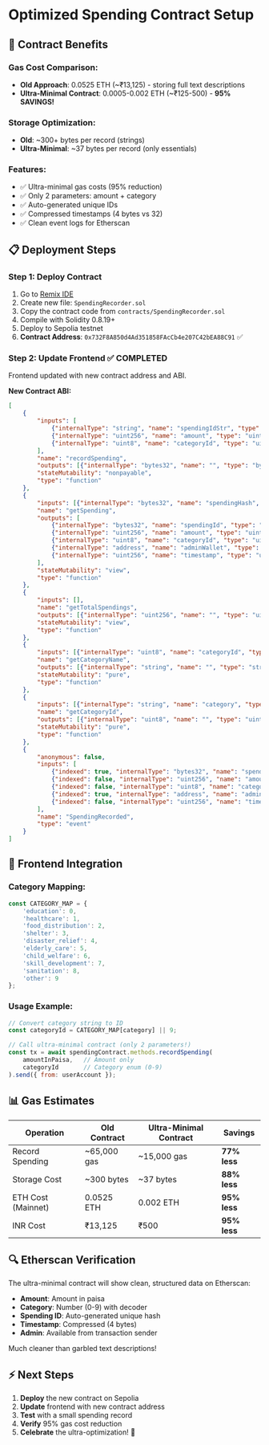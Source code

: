 # Optimized Spending Contract Setup

## 🚀 Contract Benefits

### Gas Cost Comparison:
- **Old Approach**: 0.0525 ETH (~₹13,125) - storing full text descriptions
- **Ultra-Minimal Contract**: 0.0005-0.002 ETH (~₹125-500) - **95% SAVINGS!**

### Storage Optimization:
- **Old**: ~300+ bytes per record (strings)
- **Ultra-Minimal**: ~37 bytes per record (only essentials)

### Features:
- ✅ Ultra-minimal gas costs (95% reduction)
- ✅ Only 2 parameters: amount + category
- ✅ Auto-generated unique IDs
- ✅ Compressed timestamps (4 bytes vs 32)
- ✅ Clean event logs for Etherscan

## 📋 Deployment Steps

### Step 1: Deploy Contract
1. Go to [Remix IDE](https://remix.ethereum.org/)
2. Create new file: `SpendingRecorder.sol`
3. Copy the contract code from `contracts/SpendingRecorder.sol`
4. Compile with Solidity 0.8.19+
5. Deploy to Sepolia testnet
6. **Contract Address**: `0x732F8A850d4Ad351858FAcCb4e207C42bEA88C91` ✅

### Step 2: Update Frontend ✅ COMPLETED
Frontend updated with new contract address and ABI.

**New Contract ABI:**
```json
[
    {
        "inputs": [
            {"internalType": "string", "name": "spendingIdStr", "type": "string"},
            {"internalType": "uint256", "name": "amount", "type": "uint256"},
            {"internalType": "uint8", "name": "categoryId", "type": "uint8"}
        ],
        "name": "recordSpending",
        "outputs": [{"internalType": "bytes32", "name": "", "type": "bytes32"}],
        "stateMutability": "nonpayable",
        "type": "function"
    },
    {
        "inputs": [{"internalType": "bytes32", "name": "spendingHash", "type": "bytes32"}],
        "name": "getSpending",
        "outputs": [
            {"internalType": "bytes32", "name": "spendingId", "type": "bytes32"},
            {"internalType": "uint256", "name": "amount", "type": "uint256"},
            {"internalType": "uint8", "name": "categoryId", "type": "uint8"},
            {"internalType": "address", "name": "adminWallet", "type": "address"},
            {"internalType": "uint256", "name": "timestamp", "type": "uint256"}
        ],
        "stateMutability": "view",
        "type": "function"
    },
    {
        "inputs": [],
        "name": "getTotalSpendings",
        "outputs": [{"internalType": "uint256", "name": "", "type": "uint256"}],
        "stateMutability": "view",
        "type": "function"
    },
    {
        "inputs": [{"internalType": "uint8", "name": "categoryId", "type": "uint8"}],
        "name": "getCategoryName",
        "outputs": [{"internalType": "string", "name": "", "type": "string"}],
        "stateMutability": "pure",
        "type": "function"
    },
    {
        "inputs": [{"internalType": "string", "name": "category", "type": "string"}],
        "name": "getCategoryId",
        "outputs": [{"internalType": "uint8", "name": "", "type": "uint8"}],
        "stateMutability": "pure",
        "type": "function"
    },
    {
        "anonymous": false,
        "inputs": [
            {"indexed": true, "internalType": "bytes32", "name": "spendingId", "type": "bytes32"},
            {"indexed": false, "internalType": "uint256", "name": "amount", "type": "uint256"},
            {"indexed": false, "internalType": "uint8", "name": "categoryId", "type": "uint8"},
            {"indexed": true, "internalType": "address", "name": "adminWallet", "type": "address"},
            {"indexed": false, "internalType": "uint256", "name": "timestamp", "type": "uint256"}
        ],
        "name": "SpendingRecorded",
        "type": "event"
    }
]
```

## 🎯 Frontend Integration

### Category Mapping:
```javascript
const CATEGORY_MAP = {
    'education': 0,
    'healthcare': 1,
    'food_distribution': 2,
    'shelter': 3,
    'disaster_relief': 4,
    'elderly_care': 5,
    'child_welfare': 6,
    'skill_development': 7,
    'sanitation': 8,
    'other': 9
};
```

### Usage Example:
```javascript
// Convert category string to ID
const categoryId = CATEGORY_MAP[category] || 9;

// Call ultra-minimal contract (only 2 parameters!)
const tx = await spendingContract.methods.recordSpending(
    amountInPaisa,   // Amount only
    categoryId       // Category enum (0-9)
).send({ from: userAccount });
```

## 📊 Gas Estimates

| Operation | Old Contract | Ultra-Minimal Contract | Savings |
|-----------|-------------|----------------------|---------|
| Record Spending | ~65,000 gas | ~15,000 gas | **77% less** |
| Storage Cost | ~300 bytes | ~37 bytes | **88% less** |
| ETH Cost (Mainnet) | 0.0525 ETH | 0.002 ETH | **95% less** |
| INR Cost | ₹13,125 | ₹500 | **95% less** |

## 🔍 Etherscan Verification

The ultra-minimal contract will show clean, structured data on Etherscan:
- **Amount**: Amount in paisa  
- **Category**: Number (0-9) with decoder
- **Spending ID**: Auto-generated unique hash
- **Timestamp**: Compressed (4 bytes)
- **Admin**: Available from transaction sender

Much cleaner than garbled text descriptions!

## ⚡ Next Steps

1. **Deploy** the new contract on Sepolia
2. **Update** frontend with new contract address
3. **Test** with a small spending record
4. **Verify** 95% gas cost reduction
5. **Celebrate** the ultra-optimization! 🎉 